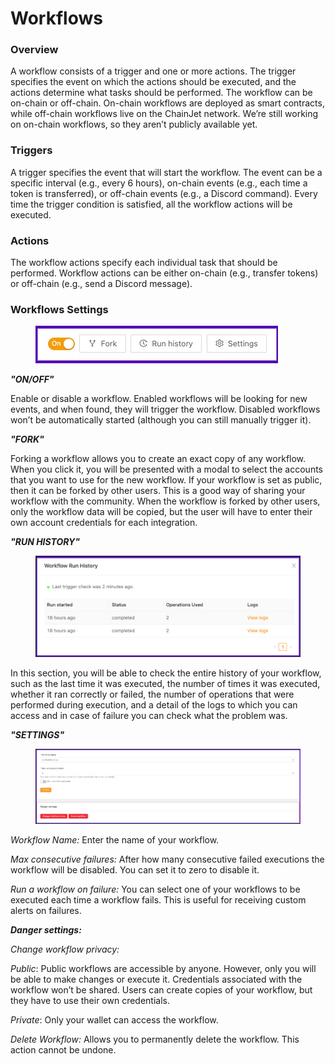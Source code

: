 # Workflows

### Overview

A workflow consists of a trigger and one or more actions. The trigger specifies the event on which the actions should be executed, and the actions determine what tasks should be performed. The workflow can be on-chain or off-chain. On-chain workflows are deployed as smart contracts, while off-chain workflows live on the ChainJet network. We’re still working on on-chain workflows, so they aren’t publicly available yet.

### Triggers

A trigger specifies the event that will start the workflow. The event can be a specific interval (e.g., every 6 hours), on-chain events (e.g., each time a token is transferred), or off-chain events (e.g., a Discord command). Every time the trigger condition is satisfied, all the workflow actions will be executed.

### Actions

The workflow actions specify each individual task that should be performed. Workflow actions can be either on-chain (e.g., transfer tokens) or off-chain (e.g., send a Discord message).

### Workflows Settings

<figure><img src=".gitbook/assets/wfsettings.jpg" alt=""><figcaption></figcaption></figure>

_**"ON/OFF"**_&#x20;

Enable or disable a workflow. Enabled workflows will be looking for new events, and when found, they will trigger the workflow. Disabled workflows won’t be automatically started (although you can still manually trigger it).

_**"FORK"**_&#x20;

Forking a workflow allows you to create an exact copy of any workflow. When you click it, you will be presented with a modal to select the accounts that you want to use for the new workflow. If your workflow is set as public, then it can be forked by other users. This is a good way of sharing your workflow with the community. When the workflow is forked by other users, only the workflow data will be copied, but the user will have to enter their own account credentials for each integration.

_**"RUN HISTORY"**_&#x20;

<figure><img src=".gitbook/assets/wfhistory.png" alt=""><figcaption></figcaption></figure>

In this section, you will be able to check the entire history of your workflow, such as the last time it was executed, the number of times it was executed, whether it ran correctly or failed, the number of operations that were performed during execution, and a detail of the logs to which you can access and in case of failure you can check what the problem was.

_**"SETTINGS"**_&#x20;

<figure><img src=".gitbook/assets/settings.png" alt=""><figcaption></figcaption></figure>

_Workflow Name:_ Enter the name of your workflow.

_Max consecutive failures:_ After how many consecutive failed executions the workflow will be disabled. You can set it to zero to disable it.

_Run a workflow on failure:_ You can select one of your workflows to be executed each time a workflow fails. This is useful for receiving custom alerts on failures.

_**Danger settings:**_

_Change workflow privacy:_&#x20;

_Public_: Public workflows are accessible by anyone. However, only you will be able to make changes or execute it. Credentials associated with the workflow won’t be shared. Users can create copies of your workflow, but they have to use their own credentials.

_Private_: Only your wallet can access the workflow.

_Delete Workflow:_ Allows you to permanently delete the workflow. This action cannot be undone.
